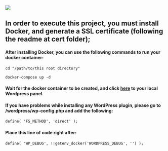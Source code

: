 <img src="https://seeklogo.com/images/W/wordpress-logo-9F351E1870-seeklogo.com.png"></img>


 ## In order to execute this project, you must install Docker, and generate a SSL certificate (following the readme at cert folder);

 #### After installing Docker, you can use the following commands to run your docker container:

    cd "/path/to/this root directory"

    docker-compose up -d

#### Wait for the docker container to be created, and click [here]('https://localhost/wp-admin') to your local Wordpress panel.

#### If you have problems while installing any WordPress plugin, please go to /wordpress/wp-config.php and add the following:

    define( 'FS_METHOD', 'direct' );

#### Place this line of code right after:

    define( 'WP_DEBUG', !!getenv_docker('WORDPRESS_DEBUG', '') );